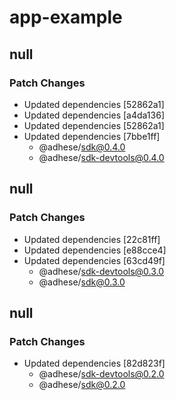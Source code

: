 # app-example

## null

### Patch Changes

- Updated dependencies [52862a1]
- Updated dependencies [a4da136]
- Updated dependencies [52862a1]
- Updated dependencies [7bbe1ff]
  - @adhese/sdk@0.4.0
  - @adhese/sdk-devtools@0.4.0

## null

### Patch Changes

- Updated dependencies [22c81ff]
- Updated dependencies [e88cce4]
- Updated dependencies [63cd49f]
  - @adhese/sdk-devtools@0.3.0
  - @adhese/sdk@0.3.0

## null

### Patch Changes

- Updated dependencies [82d823f]
  - @adhese/sdk-devtools@0.2.0
  - @adhese/sdk@0.2.0
